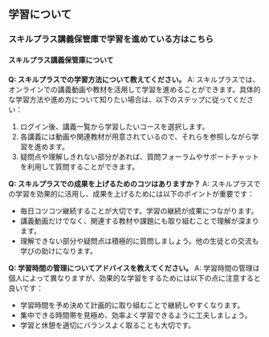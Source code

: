 ## 学習について
### スキルプラス講義保管庫で学習を進めている方はこちら

#### スキルプラス講義保管庫について

**Q: スキルプラスでの学習方法について教えてください。**
A: スキルプラスでは、オンラインでの講義動画や教材を活用して学習を進めることができます。具体的な学習方法や進め方について知りたい場合は、以下のステップに従ってください：
1. ログイン後、講義一覧から学習したいコースを選択します。
2. 各講義には動画や関連教材が用意されているので、それらを参照しながら学習を進めます。
3. 疑問点や理解しきれない部分があれば、質問フォーラムやサポートチャットを利用して質問することができます。

**Q: スキルプラスでの成果を上げるためのコツはありますか？**
A: スキルプラスでの学習を効果的に活用し、成果を上げるためには以下のポイントが重要です：
- 毎日コツコツ継続することが大切です。学習の継続が成果につながります。
- 講義動画だけでなく、関連する教材や課題にも取り組むことで理解が深まります。
- 理解できない部分や疑問点は積極的に質問しましょう。他の生徒との交流も学びの助けになります。

**Q: 学習時間の管理についてアドバイスを教えてください。**
A: 学習時間の管理は個人によって異なりますが、効果的な学習をするためには以下の点に注意すると良いです：
- 学習時間を予め決めて計画的に取り組むことで継続しやすくなります。
- 集中できる時間帯を見極め、効率よく学習できるように工夫しましょう。
- 学習と休憩を適切にバランスよく取ることも大切です。
